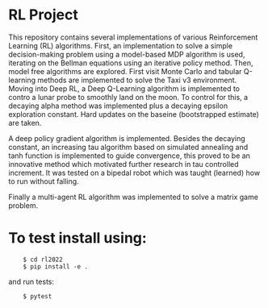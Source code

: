 # RL Project

This repository contains several implementations of various Reinforcement Learning (RL) algorithms. First, an implementation to solve a simple decision-making problem using a model-based MDP algorithm is used, iterating on the Bellman equations using an iterative policy method. Then, model free algorithms are explored. First visit Monte Carlo and tabular Q-learning methods are implemented to solve the Taxi v3 environment. Moving into Deep RL, a Deep Q-Learning algorithm is implemented to contro a lunar probe to smoothly land on the moon. To control for this, a decaying alpha method was implemented plus a decaying epsilon exploration constant. Hard updates on the baseine (bootstrapped estimate) are taken.

A deep policy gradient algorithm is implemented. Besides the decaying constant, an increasing tau algorithm based on simulated annealing and tanh function is implemented to guide convergence, this proved to be an innovative method which motivated further research in tau controlled increment. It was tested on a bipedal robot which was taught (learned) how to run without falling.

Finally a multi-agent RL algorithm was implemented to solve a matrix game problem.


# To test install using:
```console
    $ cd rl2022
    $ pip install -e .
```
and run tests:
```console
    $ pytest
```
